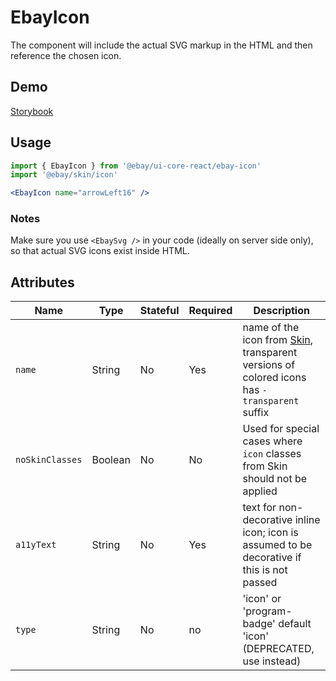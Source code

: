 # EbayIcon
The component will include the actual SVG markup in the HTML and then reference the chosen icon.

## Demo
[Storybook](https://opensource.ebay.com/ebayui-core-react/main/?path=/docs/graphics-icons-ebay-icon--docs)

## Usage
```jsx
import { EbayIcon } from '@ebay/ui-core-react/ebay-icon'
import '@ebay/skin/icon'

<EbayIcon name="arrowLeft16" />
```

### Notes
Make sure you use `<EbaySvg />` in your code (ideally on server side only), so that actual SVG icons exist inside HTML.

## Attributes

Name | Type | Stateful | Required | Description
--- | --- | --- | --- | ---
`name` | String | No | Yes | name of the icon from [Skin](./types.ts), transparent versions of colored icons has `-transparent` suffix
`noSkinClasses` | Boolean | No | No | Used for special cases where `icon` classes from Skin should not be applied
`a11yText` | String | No | Yes | text for non-decorative inline icon; icon is assumed to be decorative if this is not passed
`type` | String | No | no | 'icon' or 'program-badge'  default 'icon' (DEPRECATED, use <EbayProgramBadge /> instead)
